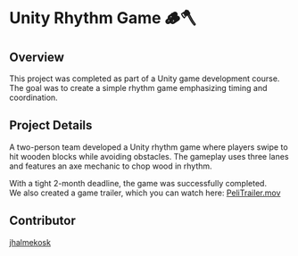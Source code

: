 # Unity Rhythm Game 🪵🪓

## Overview  
This project was completed as part of a Unity game development course. The goal was to create a simple rhythm game emphasizing timing and coordination.

## Project Details  
A two-person team developed a Unity rhythm game where players swipe to hit wooden blocks while avoiding obstacles. The gameplay uses three lanes and features an axe mechanic to chop wood in rhythm.

With a tight 2-month deadline, the game was successfully completed.  
We also created a game trailer, which you can watch here: [PeliTrailer.mov](./PeliTrailer.mov)

## Contributor  
[jhalmekosk](https://github.com/jhalmeko)
